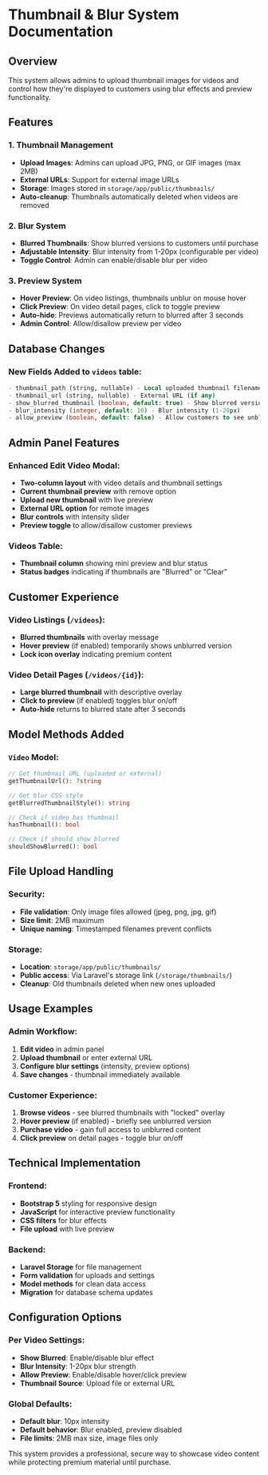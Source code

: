 # Thumbnail & Blur System Documentation

## Overview

This system allows admins to upload thumbnail images for videos and control how they're displayed to customers using blur effects and preview functionality.

## Features

### 1. **Thumbnail Management**

-   **Upload Images**: Admins can upload JPG, PNG, or GIF images (max 2MB)
-   **External URLs**: Support for external image URLs
-   **Storage**: Images stored in `storage/app/public/thumbnails/`
-   **Auto-cleanup**: Thumbnails automatically deleted when videos are removed

### 2. **Blur System**

-   **Blurred Thumbnails**: Show blurred versions to customers until purchase
-   **Adjustable Intensity**: Blur intensity from 1-20px (configurable per video)
-   **Toggle Control**: Admin can enable/disable blur per video

### 3. **Preview System**

-   **Hover Preview**: On video listings, thumbnails unblur on mouse hover
-   **Click Preview**: On video detail pages, click to toggle preview
-   **Auto-hide**: Previews automatically return to blurred after 3 seconds
-   **Admin Control**: Allow/disallow preview per video

## Database Changes

### New Fields Added to `videos` table:

```sql
- thumbnail_path (string, nullable) - Local uploaded thumbnail filename
- thumbnail_url (string, nullable) - External URL (if any)
- show_blurred_thumbnail (boolean, default: true) - Show blurred version to customers
- blur_intensity (integer, default: 10) - Blur intensity (1-20px)
- allow_preview (boolean, default: false) - Allow customers to see unblurred preview
```

## Admin Panel Features

### Enhanced Edit Video Modal:

-   **Two-column layout** with video details and thumbnail settings
-   **Current thumbnail preview** with remove option
-   **Upload new thumbnail** with live preview
-   **External URL option** for remote images
-   **Blur controls** with intensity slider
-   **Preview toggle** to allow/disallow customer previews

### Videos Table:

-   **Thumbnail column** showing mini preview and blur status
-   **Status badges** indicating if thumbnails are "Blurred" or "Clear"

## Customer Experience

### Video Listings (`/videos`):

-   **Blurred thumbnails** with overlay message
-   **Hover preview** (if enabled) temporarily shows unblurred version
-   **Lock icon overlay** indicating premium content

### Video Detail Pages (`/videos/{id}`):

-   **Large blurred thumbnail** with descriptive overlay
-   **Click to preview** (if enabled) toggles blur on/off
-   **Auto-hide** returns to blurred state after 3 seconds

## Model Methods Added

### `Video` Model:

```php
// Get thumbnail URL (uploaded or external)
getThumbnailUrl(): ?string

// Get blur CSS style
getBlurredThumbnailStyle(): string

// Check if video has thumbnail
hasThumbnail(): bool

// Check if should show blurred
shouldShowBlurred(): bool
```

## File Upload Handling

### Security:

-   **File validation**: Only image files allowed (jpeg, png, jpg, gif)
-   **Size limit**: 2MB maximum
-   **Unique naming**: Timestamped filenames prevent conflicts

### Storage:

-   **Location**: `storage/app/public/thumbnails/`
-   **Public access**: Via Laravel's storage link (`/storage/thumbnails/`)
-   **Cleanup**: Old thumbnails deleted when new ones uploaded

## Usage Examples

### Admin Workflow:

1. **Edit video** in admin panel
2. **Upload thumbnail** or enter external URL
3. **Configure blur settings** (intensity, preview options)
4. **Save changes** - thumbnail immediately available

### Customer Experience:

1. **Browse videos** - see blurred thumbnails with "locked" overlay
2. **Hover preview** (if enabled) - briefly see unblurred version
3. **Purchase video** - gain full access to unblurred content
4. **Click preview** on detail pages - toggle blur on/off

## Technical Implementation

### Frontend:

-   **Bootstrap 5** styling for responsive design
-   **JavaScript** for interactive preview functionality
-   **CSS filters** for blur effects
-   **File upload** with live preview

### Backend:

-   **Laravel Storage** for file management
-   **Form validation** for uploads and settings
-   **Model methods** for clean data access
-   **Migration** for database schema updates

## Configuration Options

### Per Video Settings:

-   **Show Blurred**: Enable/disable blur effect
-   **Blur Intensity**: 1-20px blur strength
-   **Allow Preview**: Enable/disable hover/click preview
-   **Thumbnail Source**: Upload file or external URL

### Global Defaults:

-   **Default blur**: 10px intensity
-   **Default behavior**: Blur enabled, preview disabled
-   **File limits**: 2MB max size, image files only

This system provides a professional, secure way to showcase video content while protecting premium material until purchase.
